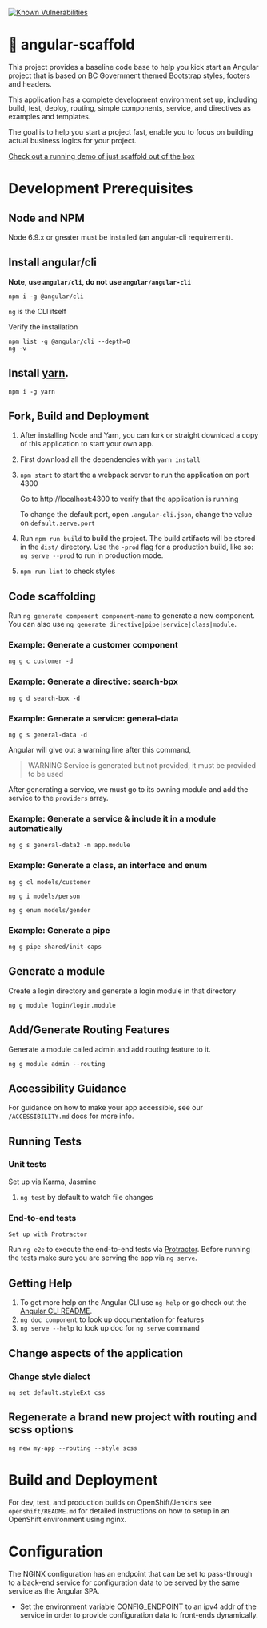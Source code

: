 [![Known Vulnerabilities](https://snyk.io/test/github/bcgov/angular-scaffold/badge.svg)](https://snyk.io/test/github/bcgov/angular-scaffold)

# 🚀 angular-scaffold

This project provides a baseline code base to help you kick start an Angular project that is based on BC Government themed Bootstrap styles, footers and headers.


This application has a complete development environment set up, including build, test, deploy, routing, simple components, service, and directives as examples and templates.

The goal is to help you start a project fast, enable you to focus on building actual business logics for your project.

[Check out a running demo of just scaffold out of the box](https://angular-scaffold-demo.pathfinder.gov.bc.ca)

# Development Prerequisites

## Node and NPM

Node 6.9.x or greater must be installed (an angular-cli requirement).

## Install angular/cli

**Note, use `angular/cli`, do not use `angular/angular-cli`**

    npm i -g @angular/cli

`ng` is the CLI itself

Verify the installation

    npm list -g @angular/cli --depth=0
    ng -v

## Install [yarn](https://yarnpkg.com/lang/en/docs/install/#alternatives-tab).

    npm i -g yarn

## Fork, Build and Deployment

1. After installing Node and Yarn, you can fork or straight download a copy of this application to start your own app.
1. First download all the dependencies with `yarn install`
1. `npm start` to start the a webpack server to run the application on port 4300

    Go to http://localhost:4300 to verify that the application is running

    To change the default port, open `.angular-cli.json`, change the value on `default.serve.port`
1. Run `npm run build` to build the project. The build artifacts will be stored in the `dist/` directory. Use the `-prod` flag for a production build, like so: `ng serve --prod` to run in production mode.
1. `npm run lint` to check styles


## Code scaffolding

Run `ng generate component component-name` to generate a new component. You can also use `ng generate directive|pipe|service|class|module`.

### Example: Generate a customer component

    ng g c customer -d

### Example: Generate a directive: search-bpx
    ng g d search-box -d

### Example: Generate a service: general-data

    ng g s general-data -d

Angular will give out a warning line after this command,

> WARNING Service is generated but not provided, it must be provided to be used

After generating a service, we must go to its owning module and add the service to the `providers` array.

### Example: Generate a service & include it in a module automatically

    ng g s general-data2 -m app.module

### Example: Generate a class, an interface and enum

    ng g cl models/customer

    ng g i models/person

    ng g enum models/gender

### Example: Generate a pipe

    ng g pipe shared/init-caps

## Generate a module

Create a login directory and generate a login module in that directory

    ng g module login/login.module

## Add/Generate Routing Features

Generate a module called admin and add routing feature to it.

    ng g module admin --routing


## Accessibility Guidance

For guidance on how to make your app accessible, see our `/ACCESSIBILITY.md` docs for more info.

## Running Tests

### Unit tests

  Set up via Karma, Jasmine
1. `ng test` by default to watch file changes

### End-to-end tests
    Set up with Protractor
Run `ng e2e` to execute the end-to-end tests via [Protractor](http://www.protractortest.org/).
Before running the tests make sure you are serving the app via `ng serve`.


## Getting Help

1. To get more help on the Angular CLI use `ng help` or go check out the [Angular CLI README](https://github.com/angular/angular-cli/blob/master/README.md).
1. `ng doc component` to look up documentation for features
1. `ng serve --help` to look up doc for `ng serve` command


## Change aspects of the application

### Change style dialect

    ng set default.styleExt css

## Regenerate a brand new project with routing and scss options

    ng new my-app --routing --style scss

# Build and Deployment

For dev, test, and production builds on OpenShift/Jenkins see `openshift/README.md` for detailed instructions
on how to setup in an OpenShift environment using nginx.

# Configuration
The NGINX configuration has an endpoint that can be set to pass-through to a back-end service for configuration data to be served by the same service as the Angular SPA.
- Set the environment variable CONFIG_ENDPOINT to an ipv4 addr of the service in order to provide configuration data to front-ends dynamically.
